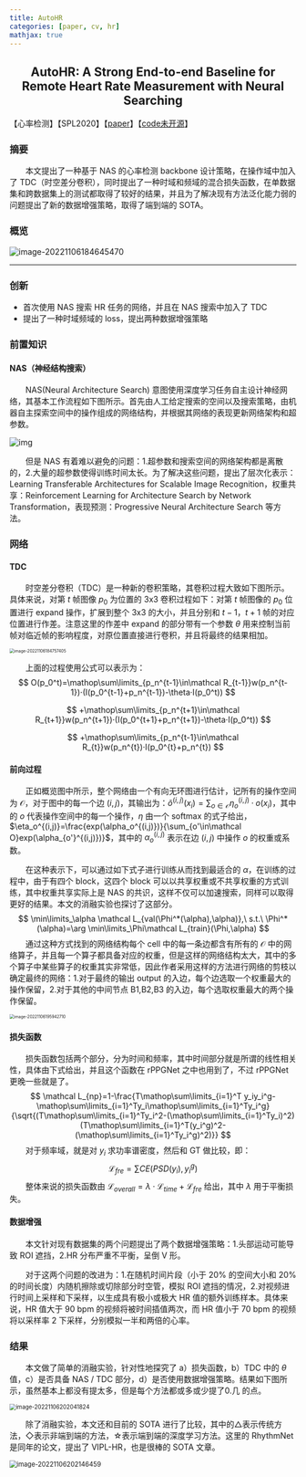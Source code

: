 ```yaml
---
title: AutoHR
categories: [paper, cv, hr]
mathjax: true
---
```


<h2><center> AutoHR: A Strong End-to-end Baseline for Remote Heart Rate Measurement with Neural Searching </center></h2>

【心率检测】【SPL2020】【[paper](https://ieeexplore.ieee.org/stamp/stamp.jsp?tp=&arnumber=9133501)】【[code未开源]()】

### 摘要

&emsp;&emsp;本文提出了一种基于 NAS 的心率检测 backbone 设计策略，在操作域中加入了 TDC（时空差分卷积），同时提出了一种时域和频域的混合损失函数，在单数据集和跨数据集上的测试都取得了较好的结果，并且为了解决现有方法泛化能力弱的问题提出了新的数据增强策略，取得了端到端的 SOTA。

### 概览

![image-20221106184645470](AutoHR/image-20221106184645470.png)

<!-- more -->

----

### 创新

- 首次使用 NAS 搜索 HR 任务的网络，并且在 NAS 搜索中加入了 TDC
- 提出了一种时域频域的 loss，提出两种数据增强策略

### 前置知识

#### NAS（神经结构搜索）

&emsp;&emsp;NAS(Neural Architecture Search) 意图使用深度学习任务自主设计神经网络，其基本工作流程如下图所示。首先由人工给定搜索的空间以及搜索策略，由机器自主探索空间中的操作组成的网络结构，并根据其网络的表现更新网络架构和超参数。

![img](AutoHR/e082b8ba4993c229c993b7dfa19d4641.png)

&emsp;&emsp;但是 NAS 有着难以避免的问题：1.超参数和搜索空间的网络架构都是离散的，2.大量的超参数使得训练时间太长。为了解决这些问题，提出了层次化表示：Learning Transferable Architectures for Scalable Image Recognition，权重共享：Reinforcement Learning for Architecture Search by Network Transformation，表现预测：Progressive Neural Architecture Search 等方法。

### 网络

#### TDC

&emsp;&emsp;时空差分卷积（TDC）是一种新的卷积策略，其卷积过程大致如下图所示。具体来说，对第 $t$ 帧图像 $p_0$ 为位置的 3x3 卷积过程如下：对第 $t$ 帧图像的 $p_0$ 位置进行 expand 操作，扩展到整个 3x3 的大小，并且分别和 $t-1$，$t+1$ 帧的对应位置进行作差。注意这里的作差中 expand 的部分带有一个参数 $\theta$ 用来控制当前帧对临近帧的影响程度，对原位置直接进行卷积，并且将最终的结果相加。

<img src="AutoHR/image-20221106184757405.png" alt="image-20221106184757405" style="zoom:50%;" />

&emsp;&emsp;上面的过程使用公式可以表示为：
$$
O(p_0^t)=\mathop\sum\limits_{p_n^{t-1}\in\mathcal R_{t-1}}w(p_n^{t-1})·(I(p_0^{t-1}+p_n^{t-1})-\theta·I(p_0^t))
$$

$$
+\mathop\sum\limits_{p_n^{t+1}\in\mathcal R_{t+1}}w(p_n^{t+1})·(I(p_0^{t+1}+p_n^{t+1})-\theta·I(p_0^t))
$$

$$
+\mathop\sum\limits_{p_n^{t-1}\in\mathcal R_{t}}w(p_n^{t})·I(p_0^{t}+p_n^{t})
$$

#### 前向过程

&emsp;&emsp;正如概览图中所示，整个网络由一个有向无环图进行估计，记所有的操作空间为 $\mathcal O$，对于图中的每一个边 $(i,j)$，其输出为：$\tilde o^{(i,j)}(x_i)=\sum_{o\in\mathcal O}\eta_o^{(i,j)}·o(x_i)$，其中的 $o$  代表操作空间中的每一个操作，$\eta$ 由一个 softmax 的式子给出，$\eta_o^{(i,j)}=\frac{exp(\alpha_o^{(i,j)})}{\sum_{o'\in\mathcal O}exp(\alpha_{o'}^{(i,j)})}$，其中的 $\alpha_o^{(i,j)}$ 表示在边 $(i,j)$ 中操作 $o$ 的权重或系数。

&emsp;&emsp;在这种表示下，可以通过如下式子进行训练从而找到最适合的 $\alpha$，在训练的过程中，由于有四个 block，这四个 block 可以以共享权重或不共享权重的方式训练，其中权重共享实际上是 NAS 的共识，这样不仅可以加速搜索，同样可以取得更好的结果。本文的消融实验也探讨了这部分。
$$
\min\limits_\alpha \mathcal L_{val(\Phi^*(\alpha),\alpha)},\ s.t.\ \Phi^*(\alpha)=\arg \min\limits_\Phi\mathcal L_{train}(\Phi,\alpha)
$$
&emsp;&emsp;通过这种方式找到的网络结构每个 cell 中的每一条边都含有所有的 $\mathcal O$ 中的网络算子，并且每一个算子都具备对应的权重，但是这样的网络结构太大，其中的多个算子中某些算子的权重其实非常低，因此作者采用这样的方法进行网络的剪枝以确定最终的网络：1.对于最终的输出 output 的入边，每个边选取一个权重最大的操作保留，2.对于其他的中间节点 B1,B2,B3 的入边，每个选取权重最大的两个操作保留。

<img src="AutoHR/image-20221106195942710.png" alt="image-20221106195942710" style="zoom:50%;" />

#### 损失函数

&emsp;&emsp;损失函数包括两个部分，分为时间和频率，其中时间部分就是所谓的线性相关性，具体由下式给出，并且这个函数在 rPPGNet 之中也用到了，不过 rPPGNet 更晚一些就是了。
$$
\mathcal L_{np}=1-\frac{T\mathop\sum\limits_{i=1}^T y_iy_i^g-\mathop\sum\limits_{i=1}^Ty_i\mathop\sum\limits_{i=1}^Ty_i^g}{\sqrt{(T\mathop\sum\limits_{i=1}^Ty_i^2-(\mathop\sum\limits_{i=1}^Ty_i)^2)(T\mathop\sum\limits_{i=1}^T(y_i^g)^2-(\mathop\sum\limits_{i=1}^Ty_i^g)^2)}}
$$
&emsp;&emsp;对于频率域，就是对 $y_i$ 求功率谱密度，然后和 GT 做比较，即：
$$
\mathcal L_{fre}=\sum CE(PSD(y_i),y_i^g)
$$
&emsp;&emsp;整体来说的损失函数由 $\mathcal L_{overall}=\lambda·\mathcal L_{time}+\mathcal L_{fre}$ 给出，其中 $\lambda$ 用于平衡损失。

#### 数据增强

&emsp;&emsp;本文针对现有数据集的两个问题提出了两个数据增强策略：1.头部运动可能导致 ROI 遮挡，2.HR 分布严重不平衡，呈倒 V 形。

&emsp;&emsp;对于这两个问题的改进为：1.在随机时间片段（小于 20% 的空间大小和 20% 的时间长度）内随机擦除或切除部分时空管，模拟 ROI 遮挡的情况，2.对视频进行时间上采样和下采样，以生成具有极小或极大 HR 值的额外训练样本。具体来说，HR 值大于 90 bpm 的视频将被时间插值两次，而 HR 值小于 70 bpm 的视频将以采样率 2 下采样，分别模拟一半和两倍的心率。

### 结果

&emsp;&emsp;本文做了简单的消融实验，针对性地探究了 a）损失函数，b）TDC 中的 $\theta$ 值，c）是否具备 NAS / TDC 部分，d）是否使用数据增强策略。结果如下图所示，虽然基本上都没有提太多，但是每个方法都或多或少提了0.几 的点。

<img src="AutoHR/image-20221106202041824.png" alt="image-20221106202041824" style="zoom:70%;" />

&emsp;&emsp;除了消融实验，本文还和目前的 SOTA 进行了比较，其中的△表示传统方法，◇表示非端到端的方法，☆表示端到端的深度学习方法。这里的 RhythmNet 是同年的论文，提出了 VIPL-HR，也是很棒的 SOTA 文章。

<img src="AutoHR/image-20221106202146459.png" alt="image-20221106202146459" style="zoom:80%;" />